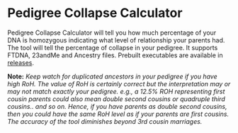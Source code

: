# Pedigree Collapse Calculator
Pedigree Collapse Calculator will tell you how much percentage of your DNA is homozygous indicating what level of relationship your parents had. The tool will tell the percentage of collapse in your pedigree. It supports FTDNA, 23andMe and Ancestry files. Prebuilt executables are available in [releases](https://github.com/fiidau/Pedigree-Collapse-Calculator/releases/latest).

**Note:** *Keep watch for duplicated ancestors in your pedigree if you have high RoH. The value of RoH is certainly correct but the interpretation may or may not match exactly your pedigree. e.g., a 12.5% ROH representing first cousin parents could also mean double second cousins or quadruple third cousins.. and so on.  Hence, if you have parents as double second cousins, then you could have the same RoH level as if your parents are first cousins. The accuracy of the tool diminishes beyond 3rd cousin marriages.*
